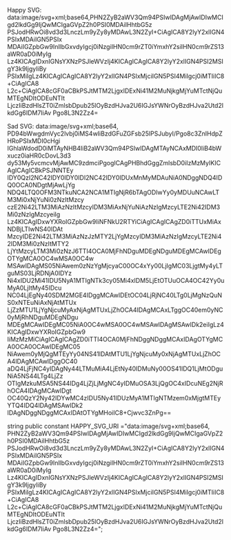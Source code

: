Happy SVG:
data:image/svg+xml;base64,PHN2ZyB2aWV3Qm94PSIwIDAgMjAwIDIwMCIgd2lkdGg9IjQwMCIgaGVpZ2h0PSI0MDAiIHhtbG5z
PSJodHRwOi8vd3d3LnczLm9yZy8yMDAwL3N2ZyI+CiAgICA8Y2lyY2xlIGN4PSIxMDAiIGN5PSIx
MDAiIGZpbGw9InllbGxvdyIgcj0iNzgiIHN0cm9rZT0iYmxhY2siIHN0cm9rZS13aWR0aD0iMyIg
Lz4KICAgIDxnIGNsYXNzPSJleWVzIj4KICAgICAgICA8Y2lyY2xlIGN4PSI2MSIgY3k9IjgyIiBy
PSIxMiIgLz4KICAgICAgICA8Y2lyY2xlIGN4PSIxMjciIGN5PSI4MiIgcj0iMTIiIC8+CiAgICA8
L2c+CiAgICA8cGF0aCBkPSJtMTM2LjgxIDExNi41M2MuNjkgMjYuMTctNjQuMTEgNDItODEuNTIt
LjczIiBzdHlsZT0iZmlsbDpub25lOyBzdHJva2U6IGJsYWNrOyBzdHJva2Utd2lkdGg6IDM7IiAv
Pgo8L3N2Zz4=

Sad SVG:
data:image/svg+xml;base64,
PD94bWwgdmVyc2lvbj0iMS4wIiBzdGFuZGFsb25lPSJubyI/Pgo8c3ZnIHdpZHRoPSIxMDI0cHgi
IGhlaWdodD0iMTAyNHB4IiB2aWV3Qm94PSIwIDAgMTAyNCAxMDI0IiB4bWxucz0iaHR0cDovL3d3
dy53My5vcmcvMjAwMC9zdmciPgogICAgPHBhdGggZmlsbD0iIzMzMyIKICAgICAgICBkPSJNNTEy
IDY0QzI2NC42IDY0IDY0IDI2NC42IDY0IDUxMnMyMDAuNiA0NDggNDQ4IDQ0OCA0NDgtMjAwLjYg
NDQ4LTQ0OFM3NTkuNCA2NCA1MTIgNjR6bTAgODIwYy0yMDUuNCAwLTM3Mi0xNjYuNi0zNzItMzcy
czE2Ni42LTM3MiAzNzItMzcyIDM3MiAxNjYuNiAzNzIgMzcyLTE2Ni42IDM3Mi0zNzIgMzcyeiIg
Lz4KICAgIDxwYXRoIGZpbGw9IiNFNkU2RTYiCiAgICAgICAgZD0iTTUxMiAxNDBjLTIwNS40IDAt
MzcyIDE2Ni42LTM3MiAzNzJzMTY2LjYgMzcyIDM3MiAzNzIgMzcyLTE2Ni42IDM3Mi0zNzItMTY2
LjYtMzcyLTM3Mi0zNzJ6TTI4OCA0MjFhNDguMDEgNDguMDEgMCAwIDEgOTYgMCA0OC4wMSA0OC4w
MSAwIDAgMS05NiAwem0zNzYgMjcyaC00OC4xYy00LjIgMC03LjgtMy4yLTguMS03LjRDNjA0IDYz
Ni4xIDU2Mi41IDU5NyA1MTIgNTk3cy05Mi4xIDM5LjEtOTUuOCA4OC42Yy0uMyA0LjItMy45IDcu
NC04LjEgNy40SDM2MGE4IDggMCAwIDEtOC04LjRjNC40LTg0LjMgNzQuNS0xNTEuNiAxNjAtMTUx
LjZzMTU1LjYgNjcuMyAxNjAgMTUxLjZhOCA4IDAgMCAxLTggOC40em0yNC0yMjRhNDguMDEgNDgu
MDEgMCAwIDEgMC05NiA0OC4wMSA0OC4wMSAwIDAgMSAwIDk2eiIgLz4KICAgIDxwYXRoIGZpbGw9
IiMzMzMiCiAgICAgICAgZD0iTTI4OCA0MjFhNDggNDggMCAxIDAgOTYgMCA0OCA0OCAwIDEgMC05
NiAwem0yMjQgMTEyYy04NS41IDAtMTU1LjYgNjcuMy0xNjAgMTUxLjZhOCA4IDAgMCAwIDggOC40
aDQ4LjFjNC4yIDAgNy44LTMuMiA4LjEtNy40IDMuNy00OS41IDQ1LjMtODguNiA5NS44LTg4LjZz
OTIgMzkuMSA5NS44IDg4LjZjLjMgNC4yIDMuOSA3LjQgOC4xIDcuNEg2NjRhOCA4IDAgMCAwIDgt
OC40QzY2Ny42IDYwMC4zIDU5Ny41IDUzMyA1MTIgNTMzem0xMjgtMTEyYTQ4IDQ4IDAgMSAwIDk2
IDAgNDggNDggMCAxIDAtOTYgMHoiIC8+Cjwvc3ZnPg==

string public constant HAPPY_SVG_URI ="data:image/svg+xml;base64,
PHN2ZyB2aWV3Qm94PSIwIDAgMjAwIDIwMCIgd2lkdGg9IjQwMCIgaGVpZ2h0PSI0MDAiIHhtbG5z
PSJodHRwOi8vd3d3LnczLm9yZy8yMDAwL3N2ZyI+CiAgICA8Y2lyY2xlIGN4PSIxMDAiIGN5PSIx
MDAiIGZpbGw9InllbGxvdyIgcj0iNzgiIHN0cm9rZT0iYmxhY2siIHN0cm9rZS13aWR0aD0iMyIg
Lz4KICAgIDxnIGNsYXNzPSJleWVzIj4KICAgICAgICA8Y2lyY2xlIGN4PSI2MSIgY3k9IjgyIiBy
PSIxMiIgLz4KICAgICAgICA8Y2lyY2xlIGN4PSIxMjciIGN5PSI4MiIgcj0iMTIiIC8+CiAgICA8
L2c+CiAgICA8cGF0aCBkPSJtMTM2LjgxIDExNi41M2MuNjkgMjYuMTctNjQuMTEgNDItODEuNTIt
LjczIiBzdHlsZT0iZmlsbDpub25lOyBzdHJva2U6IGJsYWNrOyBzdHJva2Utd2lkdGg6IDM7IiAv
Pgo8L3N2Zz4=";
